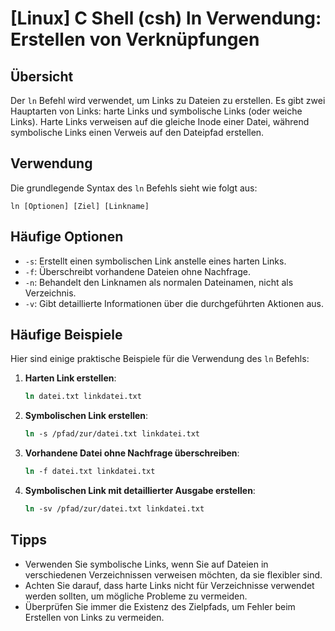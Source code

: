 # [Linux] C Shell (csh) ln Verwendung: Erstellen von Verknüpfungen

## Übersicht
Der `ln` Befehl wird verwendet, um Links zu Dateien zu erstellen. Es gibt zwei Hauptarten von Links: harte Links und symbolische Links (oder weiche Links). Harte Links verweisen auf die gleiche Inode einer Datei, während symbolische Links einen Verweis auf den Dateipfad erstellen.

## Verwendung
Die grundlegende Syntax des `ln` Befehls sieht wie folgt aus:

```
ln [Optionen] [Ziel] [Linkname]
```

## Häufige Optionen
- `-s`: Erstellt einen symbolischen Link anstelle eines harten Links.
- `-f`: Überschreibt vorhandene Dateien ohne Nachfrage.
- `-n`: Behandelt den Linknamen als normalen Dateinamen, nicht als Verzeichnis.
- `-v`: Gibt detaillierte Informationen über die durchgeführten Aktionen aus.

## Häufige Beispiele
Hier sind einige praktische Beispiele für die Verwendung des `ln` Befehls:

1. **Harten Link erstellen**:
   ```csh
   ln datei.txt linkdatei.txt
   ```

2. **Symbolischen Link erstellen**:
   ```csh
   ln -s /pfad/zur/datei.txt linkdatei.txt
   ```

3. **Vorhandene Datei ohne Nachfrage überschreiben**:
   ```csh
   ln -f datei.txt linkdatei.txt
   ```

4. **Symbolischen Link mit detaillierter Ausgabe erstellen**:
   ```csh
   ln -sv /pfad/zur/datei.txt linkdatei.txt
   ```

## Tipps
- Verwenden Sie symbolische Links, wenn Sie auf Dateien in verschiedenen Verzeichnissen verweisen möchten, da sie flexibler sind.
- Achten Sie darauf, dass harte Links nicht für Verzeichnisse verwendet werden sollten, um mögliche Probleme zu vermeiden.
- Überprüfen Sie immer die Existenz des Zielpfads, um Fehler beim Erstellen von Links zu vermeiden.